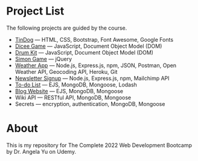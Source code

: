 # Project List
The following projects are guided by the course.
- [TinDog](https://low-earth-orbit.github.io/AngelaWebDev/TinDog/) — HTML, CSS, Bootstrap, Font Awesome, Google Fonts
- [Dicee Game](https://low-earth-orbit.github.io/AngelaWebDev/Dicee-Game/) — JavaScript, Document Object Model (DOM)
- [Drum Kit](https://low-earth-orbit.github.io/AngelaWebDev/Drum-Kit/) — JavaScript, Document Object Model (DOM)
- [Simon Game](https://low-earth-orbit.github.io/AngelaWebDev/Simon-Game/) — jQuery
- [Weather App](https://shrouded-fjord-75071.herokuapp.com/) — Node.js, Express.js, npm, JSON, Postman, Open Weather API, Geocoding API, Heroku, Git
- [Newsletter Signup](https://blooming-stream-33986.herokuapp.com/) — Node.js, Express.js, npm, Mailchimp API
- [To-do List](https://glacial-beach-43090.herokuapp.com/) — EJS, MongoDB, Mongoose, Lodash
- [Blog Website](https://afternoon-island-52680.herokuapp.com/) — EJS, MongoDB, Mongoose
- Wiki API — RESTful API, MongoDB, Mongoose
- Secrets — encryption, authentication, MongoDB, Mongoose


# About
This is my repository for The Complete 2022 Web Development Bootcamp by Dr. Angela Yu on Udemy. 
